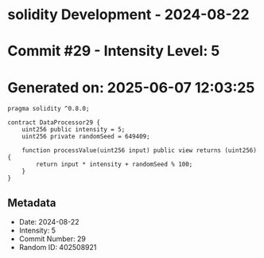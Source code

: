 ﻿# solidity Development - 2024-08-22
# Commit #29 - Intensity Level: 5
# Generated on: 2025-06-07 12:03:25
```solidity
pragma solidity ^0.8.0;

contract DataProcessor29 {
    uint256 public intensity = 5;
    uint256 private randomSeed = 649409;

    function processValue(uint256 input) public view returns (uint256) {
        return input * intensity + randomSeed % 100;
    }
}
```
## Metadata
- Date: 2024-08-22
- Intensity: 5
- Commit Number: 29
- Random ID: 402508921
